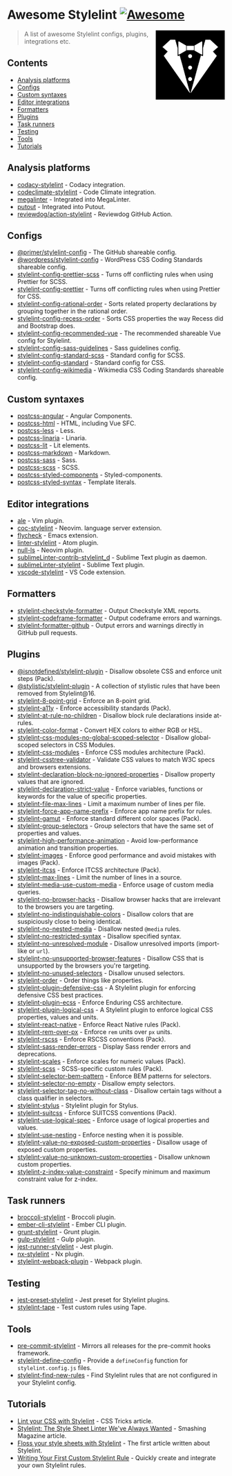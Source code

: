 <!--lint disable awesome-heading-->

# Awesome Stylelint [![Awesome](https://awesome.re/badge.svg)](https://awesome.re)

[<img src="https://raw.githubusercontent.com/stylelint/stylelint/master/identity/stylelint-icon-white-512.png" width="160" align="right" alt="stylelint">](https://stylelint.io/)

> A list of awesome Stylelint configs, plugins, integrations etc.

## Contents

- [Analysis platforms](#analysis-platforms)
- [Configs](#configs)
- [Custom syntaxes](#custom-syntaxes)
- [Editor integrations](#editor-integrations)
- [Formatters](#formatters)
- [Plugins](#plugins)
- [Task runners](#task-runners)
- [Testing](#testing)
- [Tools](#tools)
- [Tutorials](#tutorials)

## Analysis platforms

- [codacy-stylelint](https://github.com/codacy/codacy-stylelint) - Codacy integration.
- [codeclimate-stylelint](https://github.com/gilbarbara/codeclimate-stylelint) - Code Climate integration.
- [megalinter](https://megalinter.io) - Integrated into MegaLinter.
- [putout](https://github.com/coderaiser/putout) - Integrated into Putout.
- [reviewdog/action-stylelint](https://github.com/reviewdog/action-stylelint) - Reviewdog GitHub Action.

## Configs

- [@primer/stylelint-config](https://www.npmjs.com/package/@primer/stylelint-config) - The GitHub shareable config.
- [@wordpress/stylelint-config](https://www.npmjs.com/package/@wordpress/stylelint-config) - WordPress CSS Coding Standards shareable config.
- [stylelint-config-prettier-scss](https://www.npmjs.com/package/stylelint-config-prettier-scss) - Turns off conflicting rules when using Prettier for SCSS.
- [stylelint-config-prettier](https://www.npmjs.com/package/stylelint-config-prettier) - Turns off conflicting rules when using Prettier for CSS.
- [stylelint-config-rational-order](https://www.npmjs.com/package/stylelint-config-rational-order) - Sorts related property declarations by grouping together in the rational order.
- [stylelint-config-recess-order](https://www.npmjs.com/package/stylelint-config-recess-order) - Sorts CSS properties the way Recess did and Bootstrap does.
- [stylelint-config-recommended-vue](https://www.npmjs.com/package/stylelint-config-recommended-vue) - The recommended shareable Vue config for Stylelint.
- [stylelint-config-sass-guidelines](https://www.npmjs.com/package/stylelint-config-sass-guidelines) - Sass guidelines config.
- [stylelint-config-standard-scss](https://www.npmjs.com/package/stylelint-config-standard-scss) - Standard config for SCSS.
- [stylelint-config-standard](https://www.npmjs.com/package/stylelint-config-standard) - Standard config for CSS.
- [stylelint-config-wikimedia](https://www.npmjs.com/package/stylelint-config-wikimedia) - Wikimedia CSS Coding Standards shareable config.

## Custom syntaxes

- [postcss-angular](https://www.npmjs.com/package/postcss-angular) - Angular Components.
- [postcss-html](https://www.npmjs.com/package/postcss-html) - HTML, including Vue SFC.
- [postcss-less](https://www.npmjs.com/package/postcss-less) - Less.
- [postcss-linaria](https://www.npmjs.com/package/@linaria/postcss-linaria) - Linaria.
- [postcss-lit](https://www.npmjs.com/package/postcss-lit) - Lit elements.
- [postcss-markdown](https://www.npmjs.com/package/postcss-markdown) - Markdown.
- [postcss-sass](https://www.npmjs.com/package/postcss-sass) - Sass.
- [postcss-scss](https://www.npmjs.com/package/postcss-scss) - SCSS.
- [postcss-styled-components](https://www.npmjs.com/package/postcss-styled-components) - Styled-components.
- [postcss-styled-syntax](https://www.npmjs.com/package/postcss-styled-syntax) - Template literals.

## Editor integrations

- [ale](https://github.com/dense-analysis/ale) - Vim plugin.
- [coc-stylelint](https://github.com/neoclide/coc-stylelint) - Neovim. language server extension.
- [flycheck](https://github.com/flycheck/flycheck) - Emacs extension.
- [linter-stylelint](https://github.com/AtomLinter/linter-stylelint) - Atom plugin.
- [null-ls](https://github.com/jose-elias-alvarez/null-ls.nvim/blob/main/doc/BUILTINS.md#stylelint-1) - Neovim plugin.
- [sublimeLinter-contrib-stylelint_d](https://github.com/jo-sm/SublimeLinter-contrib-stylelint_d) - Sublime Text plugin as daemon.
- [sublimeLinter-stylelint](https://github.com/SublimeLinter/SublimeLinter-stylelint) - Sublime Text plugin.
- [vscode-stylelint](https://marketplace.visualstudio.com/items?itemName=stylelint.vscode-stylelint) - VS Code extension.

## Formatters

- [stylelint-checkstyle-formatter](https://www.npmjs.com/package/stylelint-checkstyle-formatter) - Output Checkstyle XML reports.
- [stylelint-codeframe-formatter](https://www.npmjs.com/package/stylelint-codeframe-formatter) - Output codeframe errors and warnings.
- [stylelint-formatter-github](https://www.npmjs.com/package/stylelint-formatter-github) - Output errors and warnings directly in GitHub pull requests.

## Plugins

- [@isnotdefined/stylelint-plugin](https://www.npmjs.com/package/@isnotdefined/stylelint-plugin) - Disallow obsolete CSS and enforce unit steps (Pack).
- [@stylistic/stylelint-plugin](https://www.npmjs.com/package/@stylistic/stylelint-plugin) - A collection of stylistic rules that have been removed from Stylelint@16.
- [stylelint-8-point-grid](https://www.npmjs.com/package/stylelint-8-point-grid) - Enforce an 8-point grid.
- [stylelint-a11y](https://www.npmjs.com/package/stylelint-a11y) - Enforce accessibility standards (Pack).
- [stylelint-at-rule-no-children](https://www.npmjs.com/package/stylelint-at-rule-no-children) - Disallow block rule declarations inside at-rules.
- [stylelint-color-format](https://www.npmjs.com/package/stylelint-color-format) - Convert HEX colors to either RGB or HSL.
- [stylelint-css-modules-no-global-scoped-selector](https://www.npmjs.com/package/stylelint-css-modules-no-global-scoped-selector) - Disallow global-scoped selectors in CSS Modules.
- [stylelint-css-modules](https://www.npmjs.com/package/stylelint-css-modules) - Enforce CSS modules architecture (Pack).
- [stylelint-csstree-validator](https://www.npmjs.com/package/stylelint-csstree-validator) - Validate CSS values to match W3C specs and browsers extensions.
- [stylelint-declaration-block-no-ignored-properties](https://www.npmjs.com/package/stylelint-declaration-block-no-ignored-properties) - Disallow property values that are ignored.
- [stylelint-declaration-strict-value](https://www.npmjs.com/package/stylelint-declaration-strict-value) - Enforce variables, functions or keywords for the value of specific properties.
- [stylelint-file-max-lines](https://www.npmjs.com/package/stylelint-file-max-lines) - Limit a maximum number of lines per file.
- [stylelint-force-app-name-prefix](https://www.npmjs.com/package/stylelint-force-app-name-prefix) - Enforce app name prefix for rules.
- [stylelint-gamut](https://www.npmjs.com/package/stylelint-gamut) - Enforce standard different color spaces (Pack).
- [stylelint-group-selectors](https://www.npmjs.com/package/stylelint-group-selectors) - Group selectors that have the same set of properties and values.
- [stylelint-high-performance-animation](https://github.com/kristerkari/stylelint-high-performance-animation) - Avoid low-performance animation and transition properties.
- [stylelint-images](https://www.npmjs.com/package/stylelint-images) - Enforce good performance and avoid mistakes with images (Pack).
- [stylelint-itcss](https://www.npmjs.com/package/stylelint-itcss) - Enforce ITCSS architecture (Pack).
- [stylelint-max-lines](https://www.npmjs.com/package/stylelint-max-lines) - Limit the number of lines in a source.
- [stylelint-media-use-custom-media](https://www.npmjs.com/package/stylelint-media-use-custom-media) - Enforce usage of custom media queries.
- [stylelint-no-browser-hacks](https://www.npmjs.com/package/stylelint-no-browser-hacks) - Disallow browser hacks that are irrelevant to the browsers you are targeting.
- [stylelint-no-indistinguishable-colors](https://www.npmjs.com/package/stylelint-no-indistinguishable-colors) - Disallow colors that are suspiciously close to being identical.
- [stylelint-no-nested-media](https://www.npmjs.com/package/stylelint-no-nested-media) - Disallow nested `@media` rules.
- [stylelint-no-restricted-syntax](https://www.npmjs.com/package/stylelint-no-restricted-syntax) - Disallow specified syntax.
- [stylelint-no-unresolved-module](https://www.npmjs.com/package/stylelint-no-unresolved-module) - Disallow unresolved imports (import-like or `url`).
- [stylelint-no-unsupported-browser-features](https://www.npmjs.com/package/stylelint-no-unsupported-browser-features) - Disallow CSS that is unsupported by the browsers you're targeting.
- [stylelint-no-unused-selectors](https://www.npmjs.com/package/stylelint-no-unused-selectors) - Disallow unused selectors.
- [stylelint-order](https://www.npmjs.com/package/stylelint-order) - Order things like properties.
- [stylelint-plugin-defensive-css](https://www.npmjs.com/package/stylelint-plugin-defensive-css) - A Stylelint plugin for enforcing defensive CSS best practices.
- [stylelint-plugin-ecss](https://www.npmjs.com/package/stylelint-plugin-ecss) - Enforce Enduring CSS architecture.
- [stylelint-plugin-logical-css](https://www.npmjs.com/package/stylelint-plugin-logical-css) - A Stylelint plugin to enforce logical CSS properties, values and units.
- [stylelint-react-native](https://www.npmjs.com/package/stylelint-react-native) - Enforce React Native rules (Pack).
- [stylelint-rem-over-px](https://www.npmjs.com/package/stylelint-rem-over-px) - Enforce `rem` units over `px` units.
- [stylelint-rscss](https://www.npmjs.com/package/stylelint-rscss) - Enforce RSCSS conventions (Pack).
- [stylelint-sass-render-errors](https://www.npmjs.com/package/stylelint-sass-render-errors) - Display Sass render errors and deprecations.
- [stylelint-scales](https://www.npmjs.com/package/stylelint-scales) - Enforce scales for numeric values (Pack).
- [stylelint-scss](https://www.npmjs.com/package/stylelint-scss) - SCSS-specific custom rules (Pack).
- [stylelint-selector-bem-pattern](https://www.npmjs.com/package/stylelint-selector-bem-pattern) - Enforce BEM patterns for selectors.
- [stylelint-selector-no-empty](https://www.npmjs.com/package/stylelint-selector-no-empty) - Disallow empty selectors.
- [stylelint-selector-tag-no-without-class](https://www.npmjs.com/package/stylelint-selector-tag-no-without-class) - Disallow certain tags without a class qualifier in selectors.
- [stylelint-stylus](https://www.npmjs.com/package/stylelint-stylus) - Stylelint plugin for Stylus.
- [stylelint-suitcss](https://www.npmjs.com/package/stylelint-suitcss) - Enforce SUITCSS conventions (Pack).
- [stylelint-use-logical-spec](https://www.npmjs.com/package/stylelint-use-logical-spec) - Enforce usage of logical properties and values.
- [stylelint-use-nesting](https://www.npmjs.com/package/stylelint-use-nesting) - Enforce nesting when it is possible.
- [stylelint-value-no-exposed-custom-properties](https://www.npmjs.com/package/stylelint-value-no-exposed-custom-properties) - Disallow usage of exposed custom properties.
- [stylelint-value-no-unknown-custom-properties](https://www.npmjs.com/package/stylelint-value-no-unknown-custom-properties) - Disallow unknown custom properties.
- [stylelint-z-index-value-constraint](https://www.npmjs.com/package/stylelint-z-index-value-constraint) - Specify minimum and maximum constraint value for z-index.

## Task runners

- [broccoli-stylelint](https://www.npmjs.com/package/broccoli-stylelint) - Broccoli plugin.
- [ember-cli-stylelint](https://www.npmjs.com/package/ember-cli-stylelint) - Ember CLI plugin.
- [grunt-stylelint](https://www.npmjs.com/package/grunt-stylelint) - Grunt plugin.
- [gulp-stylelint](https://www.npmjs.com/package/gulp-stylelint) - Gulp plugin.
- [jest-runner-stylelint](https://www.npmjs.com/package/jest-runner-stylelint) - Jest plugin.
- [nx-stylelint](https://www.npmjs.com/package/nx-stylelint) - Nx plugin.
- [stylelint-webpack-plugin](https://www.npmjs.com/package/stylelint-webpack-plugin) - Webpack plugin.

## Testing

- [jest-preset-stylelint](https://www.npmjs.com/package/jest-preset-stylelint) - Jest preset for Stylelint plugins.
- [stylelint-tape](https://www.npmjs.com/package/stylelint-tape) - Test custom rules using Tape.

## Tools

- [pre-commit-stylelint](https://github.com/thibaudcolas/pre-commit-stylelint) - Mirrors all releases for the pre-commit hooks framework.
- [stylelint-define-config](https://www.npmjs.com/package/stylelint-define-config) - Provide a `defineConfig` function for `stylelint.config.js` files.
- [stylelint-find-new-rules](https://www.npmjs.com/package/stylelint-find-new-rules) - Find Stylelint rules that are not configured in your Stylelint config.

## Tutorials

- [Lint your CSS with Stylelint](https://css-tricks.com/stylelint/) - CSS Tricks article.
- [Stylelint: The Style Sheet Linter We've Always Wanted](https://www.smashingmagazine.com/2016/05/stylelint-the-style-sheet-linter-weve-always-wanted/) - Smashing Magazine article.
- [Floss your style sheets with Stylelint](https://benfrain.com/floss-your-style-sheets-with-stylelint/) - The first article written about Stylelint.
- [Writing Your First Custom Stylelint Rule](https://medium.com/swlh/writing-your-first-custom-stylelint-rule-a9620bb2fb73) - Quickly create and integrate your own Stylelint rules.
